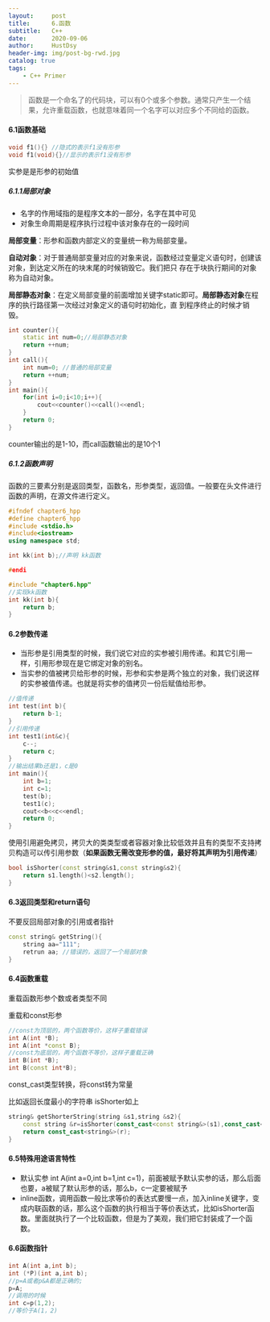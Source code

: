 ```yaml
---
layout:     post
title:      6.函数
subtitle:   C++
date:       2020-09-06
author:     HustDsy
header-img: img/post-bg-rwd.jpg
catalog: true
tags:
    - C++ Primer
---
```


>函数是一个命名了的代码块，可以有0个或多个参数。通常只产生一个结果，允许重载函数，也就意味着同一个名字可以对应多个不同给的函数。

#### 6.1函数基础

```c++
void f1(){} //隐式的表示f1没有形参
void f1(void){}//显示的表示f1没有形参
```

实参是是形参的初始值

##### 6.1.1局部对象

- 名字的作用域指的是程序文本的一部分，名字在其中可见
- 对象生命周期是程序执行过程中该对象存在的一段时间

**局部变量**：形参和函数内部定义的变量统一称为局部变量。

**自动对象**：对于普通局部变量对应的对象来说，函数经过变量定义语句时，创建该对象，到达定义所在的块末尾的时候销毁它。我们把只                   存在于块执行期间的对象称为自动对象。

**局部静态对象**：在定义局部变量的前面增加关键字static即可。**局部静态对象**在程序的执行路径第一次经过对象定义的语句时初始化，直                           到程序终止的时候才销毁。

```c++
int counter(){
    static int num=0;//局部静态对象
    return ++num;
}
int call(){
    int num=0; //普通的局部变量
    return ++num;
}
int main(){
    for(int i=0;i<10;i++){
        cout<<counter()<<call()<<endl;
    }
    return 0;
}

```

counter输出的是1-10，而call函数输出的是10个1

##### 6.1.2函数声明

函数的三要素分别是返回类型，函数名，形参类型，返回值。一般要在头文件进行函数的声明，在源文件进行定义。

```c++
#ifndef chapter6_hpp
#define chapter6_hpp
#include <stdio.h>
#include<iostream>
using namespace std;

int kk(int b);//声明 kk函数

#endi
```

```c++
#include "chapter6.hpp"
//实现kk函数
int kk(int b){
    return b;
}
```

#### 6.2参数传递

- 当形参是引用类型的时候，我们说它对应的实参被引用传递。和其它引用一样，引用形参现在是它绑定对象的别名。
- 当实参的值被拷贝给形参的时候，形参和实参是两个独立的对象，我们说这样的实参被值传递。也就是将实参的值拷贝一份后赋值给形参。

```c++
//值传递
int test(int b){
    return b-1;
}
//引用传递
int test1(int&c){
    c--;
    return c;
}
//输出结果b还是1，c是0
int main(){
    int b=1;
    int c=1;
    test(b);
    test1(c);
    cout<<b<<c<<endl;
    return 0;
}
```

使用引用避免拷贝，拷贝大的类类型或者容器对象比较低效并且有的类型不支持拷贝构造可以传引用参数（**如果函数无需改变形参的值，最好将其声明为引用传递**）

```c++
bool isShorter(const string&s1,const string&s2){
    return s1.length()<s2.length();
}
```

#### 6.3返回类型和return语句

不要反回局部对象的引用或者指针

```c++
const string& getString(){
    string aa="111";
    retrun aa; //错误的，返回了一个局部对象
}
```

#### 6.4函数重载

重载函数形参个数或者类型不同

重载和const形参

```c++
//const为顶层的，两个函数等价，这样子重载错误
int A(int *B);
int A(int *const B);
//const为底层的，两个函数不等价，这样子重载正确
int B(int *B);
int B(const int*B);
```

const_cast类型转换，将const转为常量

比如返回长度最小的字符串 isShorter如上

```c++
string& getShorterString(string &s1,string &s2){
    const string &r=isShorter(const_cast<const string&>(s1),const_cast<const string&>(s2);
    return const_cast<string&>(r);
}
```

#### 6.5特殊用途语言特性

- 默认实参 int A(int a=0,int b=1,int c=1)，前面被赋予默认实参的话，那么后面也要，a被赋了默认形参的话，那么b，c一定要被赋予
- inline函数，调用函数一般比求等价的表达式要慢一点，加入inline关键字，变成内联函数的话，那么这个函数的执行相当于等价表达式，比如isShorter函数。里面就执行了一个比较函数，但是为了美观，我们把它封装成了一个函数。

#### 6.6函数指针

```c++
int A(int a,int b);
int (*P)(int a,int b);
//p=A或者p&A都是正确的;
p=A;
//调用的时候
int c=p(1,2);
//等价于A(1，2)
```
